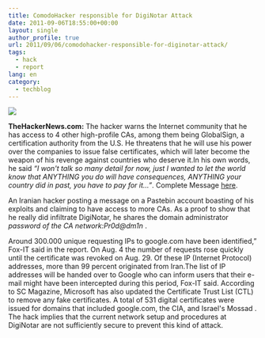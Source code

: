 ```yaml
---
title: ComodoHacker responsible for DigiNotar Attack
date: 2011-09-06T18:55:00+00:00
layout: single
author_profile: true
url: 2011/09/06/comodohacker-responsible-for-diginotar-attack/
tags:
  - hack
  - report
lang: en
category: 
  - techblog
---
```

[![](http://2.bp.blogspot.com/-HZFtJyg7_6E/TmZj7mIxTMI/AAAAAAAAEBQ/EkRD2TfCepU/s320/ScreenHunter_01+Apr.+02+02.55.jpg)](http://2.bp.blogspot.com/-HZFtJyg7_6E/TmZj7mIxTMI/AAAAAAAAEBQ/EkRD2TfCepU/s1600/ScreenHunter_01+Apr.+02+02.55.jpg)

  
**TheHackerNews.com:** The hacker warns the Internet community that he has access to 4 other high-profile CAs, among them being GlobalSign, a certification authority from the U.S. He threatens that he will use his power over the companies to issue false certificates, which will later become the weapon of his revenge against countries who deserve it.In his own words, he said _“I won't talk so many detail for now, just I wanted to let the world know that ANYTHING you do will have consequences, ANYTHING your country did in past, you have to pay for it…”_. Complete Message [here](http://pastebin.com/1AxH30em).

An Iranian hacker posting a message on a Pastebin account boasting of his exploits and claiming to have access to more CAs. As a proof to show that he really did infiltrate DigiNotar, he shares the domain administrator _password of the CA network:Pr0d@dm1n_ .

Around 300.000 unique requesting IPs to google.com have been identified,” Fox-IT said in the report. On Aug. 4 the number of requests rose quickly until the certificate was revoked on Aug. 29. Of these IP (Internet Protocol) addresses, more than 99 percent originated from Iran.The list of IP addresses will be handed over to Google who can inform users that their e-mail might have been intercepted during this period, Fox-IT said. According to SC Magazine, Microsoft has also updated the Certificate Trust List (CTL) to remove any fake certificates. A total of 531 digital certificates were issued for domains that included google.com, the CIA, and Israel's Mossad . The hack implies that the current network setup and procedures at DigiNotar are not sufficiently secure to prevent this kind of attack.
